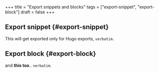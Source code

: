 +++
title = "Export snippets and blocks"
tags = ["export-snippet", "export-block"]
draft = false
+++

## Export snippet {#export-snippet}

This will get exported only for Hugo exports, `verbatim`.


## Export block {#export-block}

and **this too**.. `verbatim`.
